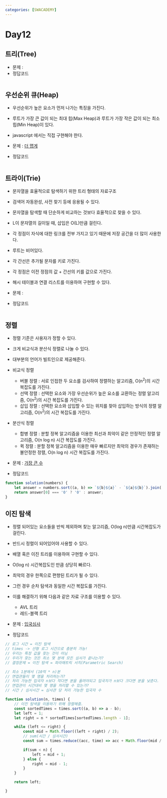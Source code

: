 ```yaml
---
categories: [SWACADEMY]
---
```


# Day12

## 트리(Tree)

- 문제 : 
- 정답코드
```javascript

```

## 우선순위 큐(Heap)

- 우선순위가 높은 요소가 먼저 나가는 특징을 가진다.
- 루트가 가장 큰 값이 되는 최대 힙(Max Heap)과 루트가 가장 작은 값이 되는 최소 힙(Min Heap)이 있다.
- javascript 에서는 직접 구현해야 한다.

- 문제 : [더 맵게](https://school.programmers.co.kr/learn/courses/30/lessons/42626)
- 정답코드
```javascript

```

## 트라이(Trie)

- 문자열을 효율적으로 탐색하기 위한 트리 형태의 자료구조
- 검색어 자동완성, 사전 찾기 등에 응용될 수 있다.
- 문자열을 탐색할 때 단순하게 비교하는 것보다 효율적으로 찾을 수 있다.
- L이 문자열의 길이일 때, 삽입은 O(L)만큼 걸린다.
- 각 정점이 자식에 대한 링크를 전부 가지고 있기 때문에 저장 공간을 더 많이 사용한다.
- 루트는 비어있다.
- 각 간선은 추가될 문자를 키로 가진다.
- 각 정점은 이전 정점의 값 + 간선의 키를 값으로 가진다.
- 해시 테이블과 연결 리스트를 이용하여 구현할 수 있다.

- 문제 :
- 정답코드
```javascript

```

## 정렬

- 정렬 기준은 사용자가 정할 수 있다.
- 크게 비교식과 분산식 정렬로 나눌 수 있다.
- 대부분의 언어가 빌트인으로 제공해준다.
- 비교식 정렬
  - 버블 정렬 : 서로 인접한 두 요소를 검사하여 정렬하는 알고리즘, O(n<sup>2</sup>)의 시간 복잡도를 가진다.
  - 선택 정렬 : 선택한 요소와 가장 우선순위가 높은 요소를 교환하는 정렬 알고리즘, O(n<sup>2</sup>)의 시간 복잡도를 가진다.
  - 삽입 정렬 : 선택한 요소와 삽입할 수 있는 위치를 찾아 삽입하는 방식의 정렬 알고리즘, O(n<sup>2</sup>)의 시간 복잡도를 가진다.
- 분산식 정렬
  - 합병 정렬 : 분할 정복 알고리즘을 이용한 최선과 최악이 같은 안정적인 정렬 알고리즘, O(n log n) 시간 복잡도를 가진다.
  - 퀵 정렬 : 분할 정복 알고리즘을 이용한 매우 빠르지만 최악의 경우가 존재하는 불안정한 정렬, O(n log n) 시간 복잡도를 가진다.
  
- 문제 : [가장 큰 수](https://school.programmers.co.kr/learn/courses/30/lessons/42746)
- 정답코드
```javascript
function solution(numbers) {
    let answer = numbers.sort((a, b) => `${b}${a}` - `${a}${b}`).join('');
    return answer[0] === '0' ? '0' : answer;
}
```

## 이진 탐색

- 정렬 되어있는 요소들을 반씩 제외하며 찾는 알고리즘, O(log n)만큼 시간복잡도가 걸린다.
- 반드시 정렬이 되어있어야 사용할 수 있다.
- 배열 혹은 이진 트리를 이용하여 구현할 수 있다.
- O(log n) 시간복잡도인 만큼 상당히 빠르다.
- 최악의 경우 한쪽으로 편향된 트리가 될 수 있다.
- 그런 경우 순차 탐색과 동일한 시간 복잡도를 가진다.
- 이를 해결하기 위해 다음과 같은 자료 구조를 이용할 수 있다.
  - AVL 트리
  - 레드-블랙 트리
  
- 문제 : [입국심사](https://school.programmers.co.kr/learn/courses/30/lessons/43238)
- 정답코드
```javascript
// 로그 시간 = 이진 탐색
// times -> 선형 로그 시간으로 충분히 가능!
// 우리는 특정 값을 찾는 것이 아님
// 우리가 찾는 것은 최소 몇 분에 모든 심사가 끝나는가?
// 결정문제 = 이진 탐색 = 파라매트릭 서치(Parametric Search)

// 최소 1분에서 (10억 * n)분
// 면접관들이 몇 명을 처리하는가?
// 처리 가능한 입국자 n보다 작다면 분을 올려야되고 입국자가 n보다 크다면 분을 낮춘다.
// 면접관이 시간대비 몇 명을 처리할 수 있는가?
// 시간 / 심사시간 = 심사관 당 처리 가능한 입국자 수

function solution(n, times) {
    // 이진 탐색을 이용하기 위해 정렬해줌.
    const sortedTimes = times.sort((a, b) => a - b);
    let left = 1;
    let right = n * sortedTimes[sortedTimes.length - 1];

    while (left <= right) {
        const mid = Math.floor((left + right) / 2);
        // sum(시간 / 심사시간)
        const sum = times.reduce((acc, time) => acc + Math.floor(mid / time), 0);

        if(sum < n) {
            left = mid + 1;
        } else {
            right = mid - 1;
        }
    }

    return left;

}
```